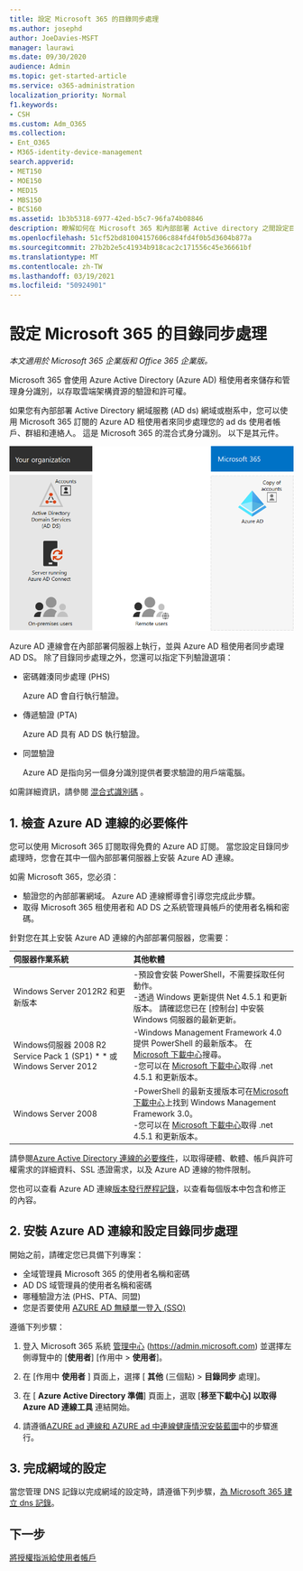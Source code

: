 ```yaml
---
title: 設定 Microsoft 365 的目錄同步處理
ms.author: josephd
author: JoeDavies-MSFT
manager: laurawi
ms.date: 09/30/2020
audience: Admin
ms.topic: get-started-article
ms.service: o365-administration
localization_priority: Normal
f1.keywords:
- CSH
ms.custom: Adm_O365
ms.collection:
- Ent_O365
- M365-identity-device-management
search.appverid:
- MET150
- MOE150
- MED15
- MBS150
- BCS160
ms.assetid: 1b3b5318-6977-42ed-b5c7-96fa74b08846
description: 瞭解如何在 Microsoft 365 和內部部署 Active directory 之間設定目錄同步處理。
ms.openlocfilehash: 51cf52bd81004157606c884fd4f0b5d3604b877a
ms.sourcegitcommit: 27b2b2e5c41934b918cac2c171556c45e36661bf
ms.translationtype: MT
ms.contentlocale: zh-TW
ms.lasthandoff: 03/19/2021
ms.locfileid: "50924901"
---
```

# <a name="set-up-directory-synchronization-for-microsoft-365"></a>設定 Microsoft 365 的目錄同步處理

*本文適用於 Microsoft 365 企業版和 Office 365 企業版。*

Microsoft 365 會使用 Azure Active Directory (Azure AD) 租使用者來儲存和管理身分識別，以存取雲端架構資源的驗證和許可權。 

如果您有內部部署 Active Directory 網域服務 (AD ds) 網域或樹系中，您可以使用 Microsoft 365 訂閱的 Azure AD 租使用者來同步處理您的 ad ds 使用者帳戶、群組和連絡人。 這是 Microsoft 365 的混合式身分識別。 以下是其元件。

![Microsoft 365 的目錄同步處理元件](../media/about-microsoft-365-identity/hybrid-identity.png)

Azure AD 連線會在內部部署伺服器上執行，並與 Azure AD 租使用者同步處理 AD DS。 除了目錄同步處理之外，您還可以指定下列驗證選項：

- 密碼雜湊同步處理 (PHS) 

  Azure AD 會自行執行驗證。

- 傳遞驗證 (PTA)

  Azure AD 具有 AD DS 執行驗證。

- 同盟驗證

  Azure AD 是指向另一個身分識別提供者要求驗證的用戶端電腦。

如需詳細資訊，請參閱 [混合式識別碼](plan-for-directory-synchronization.md) 。
  
## <a name="1-review-prerequisites-for-azure-ad-connect"></a>1. 檢查 Azure AD 連線的必要條件

您可以使用 Microsoft 365 訂閱取得免費的 Azure AD 訂閱。 當您設定目錄同步處理時，您會在其中一個內部部署伺服器上安裝 Azure AD 連線。
  
如需 Microsoft 365，您必須：
  
- 驗證您的內部部署網域。 Azure AD 連線嚮導會引導您完成此步驟。
- 取得 Microsoft 365 租使用者和 AD DS 之系統管理員帳戶的使用者名稱和密碼。

針對您在其上安裝 Azure AD 連線的內部部署伺服器，您需要：
  
|**伺服器作業系統**|**其他軟體**|
|:-----|:-----|
|Windows Server 2012R2 和更新版本 | -預設會安裝 PowerShell，不需要採取任何動作。  <br> -透過 Windows 更新提供 Net 4.5.1 和更新版本。 請確認您已在 [控制台] 中安裝 Windows 伺服器的最新更新。 |
|Windows伺服器 2008 R2 Service Pack 1 (SP1) * * 或 Windows Server 2012 | -Windows Management Framework 4.0 提供 PowerShell 的最新版本。 在 [Microsoft 下載中心](https://go.microsoft.com/fwlink/p/?LinkId=717996)搜尋。  <br> -您可以在 [Microsoft 下載中心](https://go.microsoft.com/fwlink/p/?LinkId=717996)取得 .net 4.5.1 和更新版本。 |
|Windows Server 2008 | -PowerShell 的最新支援版本可在[Microsoft 下載中心](https://go.microsoft.com/fwlink/p/?LinkId=717996)上找到 Windows Management Framework 3.0。  <br> -您可以在 [Microsoft 下載中心](https://go.microsoft.com/fwlink/p/?LinkId=717996)取得 .net 4.5.1 和更新版本。 |

請參閱[Azure Active Directory 連線的必要條件](/azure/active-directory/hybrid/how-to-connect-install-prerequisites)，以取得硬體、軟體、帳戶與許可權需求的詳細資料、SSL 憑證需求，以及 Azure AD 連線的物件限制。
  
您也可以查看 Azure AD 連線[版本發行歷程記錄](/azure/active-directory/hybrid/reference-connect-version-history)，以查看每個版本中包含和修正的內容。

## <a name="2-install-azure-ad-connect-and-configure-directory-synchronization"></a>2. 安裝 Azure AD 連線和設定目錄同步處理

開始之前，請確定您已具備下列專案：

- 全域管理員 Microsoft 365 的使用者名稱和密碼
- AD DS 域管理員的使用者名稱和密碼
- 哪種驗證方法 (PHS、PTA、同盟) 
- 您是否要使用 [AZURE AD 無縫單一登入 (SSO) ](/azure/active-directory/hybrid/how-to-connect-sso)

遵循下列步驟：

1. 登入 Microsoft 365 系統 [管理中心](https://admin.microsoft.com) (https://admin.microsoft.com) 並選擇左側導覽中的 [**使用者**] [作用中 \> **使用者**]。
2. 在 [作用中 **使用者** ] 頁面上，選擇 [ **其他** (三個點) \> **目錄同步** 處理]。
  
3. 在 [ **Azure Active Directory 準備**] 頁面上，選取 [**移至下載中心] 以取得 Azure AD 連線工具** 連結開始。 
4. 請遵循[AZURE ad 連線和 AZURE ad 中連線健康情況安裝藍圖](/azure/active-directory/hybrid/how-to-connect-install-roadmap)中的步驟進行。

## <a name="3-finish-setting-up-domains"></a>3. 完成網域的設定

當您管理 DNS 記錄以完成網域的設定時，請遵循下列步驟，[為 Microsoft 365 建立 dns 記錄](/office365/admin/get-help-with-domains/create-dns-records-at-any-dns-hosting-provider)。

## <a name="next-step"></a>下一步

[將授權指派給使用者帳戶](assign-licenses-to-user-accounts.md)